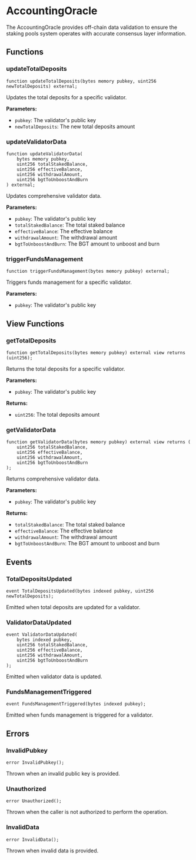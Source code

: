 <script setup>
  import config from '@berachain/config/constants.json';
</script>

# AccountingOracle

The AccountingOracle provides off-chain data validation to ensure the staking pools system operates with accurate consensus layer information.

## Functions

### updateTotalDeposits

```solidity
function updateTotalDeposits(bytes memory pubkey, uint256 newTotalDeposits) external;
```

Updates the total deposits for a specific validator.

**Parameters:**

- `pubkey`: The validator's public key
- `newTotalDeposits`: The new total deposits amount

### updateValidatorData

```solidity
function updateValidatorData(
    bytes memory pubkey,
    uint256 totalStakedBalance,
    uint256 effectiveBalance,
    uint256 withdrawalAmount,
    uint256 bgtToUnboostAndBurn
) external;
```

Updates comprehensive validator data.

**Parameters:**

- `pubkey`: The validator's public key
- `totalStakedBalance`: The total staked balance
- `effectiveBalance`: The effective balance
- `withdrawalAmount`: The withdrawal amount
- `bgtToUnboostAndBurn`: The BGT amount to unboost and burn

### triggerFundsManagement

```solidity
function triggerFundsManagement(bytes memory pubkey) external;
```

Triggers funds management for a specific validator.

**Parameters:**

- `pubkey`: The validator's public key

## View Functions

### getTotalDeposits

```solidity
function getTotalDeposits(bytes memory pubkey) external view returns (uint256);
```

Returns the total deposits for a specific validator.

**Parameters:**

- `pubkey`: The validator's public key

**Returns:**

- `uint256`: The total deposits amount

### getValidatorData

```solidity
function getValidatorData(bytes memory pubkey) external view returns (
    uint256 totalStakedBalance,
    uint256 effectiveBalance,
    uint256 withdrawalAmount,
    uint256 bgtToUnboostAndBurn
);
```

Returns comprehensive validator data.

**Parameters:**

- `pubkey`: The validator's public key

**Returns:**

- `totalStakedBalance`: The total staked balance
- `effectiveBalance`: The effective balance
- `withdrawalAmount`: The withdrawal amount
- `bgtToUnboostAndBurn`: The BGT amount to unboost and burn

## Events

### TotalDepositsUpdated

```solidity
event TotalDepositsUpdated(bytes indexed pubkey, uint256 newTotalDeposits);
```

Emitted when total deposits are updated for a validator.

### ValidatorDataUpdated

```solidity
event ValidatorDataUpdated(
    bytes indexed pubkey,
    uint256 totalStakedBalance,
    uint256 effectiveBalance,
    uint256 withdrawalAmount,
    uint256 bgtToUnboostAndBurn
);
```

Emitted when validator data is updated.

### FundsManagementTriggered

```solidity
event FundsManagementTriggered(bytes indexed pubkey);
```

Emitted when funds management is triggered for a validator.

## Errors

### InvalidPubkey

```solidity
error InvalidPubkey();
```

Thrown when an invalid public key is provided.

### Unauthorized

```solidity
error Unauthorized();
```

Thrown when the caller is not authorized to perform the operation.

### InvalidData

```solidity
error InvalidData();
```

Thrown when invalid data is provided.
